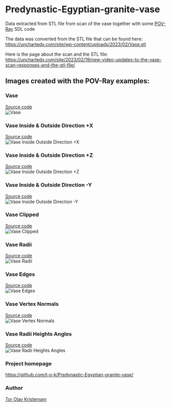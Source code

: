 # Predynastic-Egyptian-granite-vase
Data extracted from STL file from scan of the vase together with some [POV-Ray](http://www.povray.org) SDL code

The data was converted from the STL file that can be found here:
https://unchartedx.com/site/wp-content/uploads/2023/02/Vase.stl

Here is the page about the scan and the STL file:
https://unchartedx.com/site/2023/02/19/new-video-updates-to-the-vase-scan-responses-and-the-stl-file/

## Images created with the POV-Ray examples:

### Vase
[Source code](POV-Ray_files/Vase.pov)\
![Vase](POV-Ray_files/Vase.png)

### Vase Inside & Outside Direction +X
[Source code](POV-Ray_files/Vase_Inside_Outside_Dir_PosX.pov)\
![Vase Inside Outside Direction +X](POV-Ray_files/Vase_Inside_Outside_Dir_PosX.png)

### Vase Inside & Outside Direction +Z
[Source code](POV-Ray_files/Vase_Inside_Outside_Dir_PosZ.pov)\
![Vase Inside Outside Direction +Z](POV-Ray_files/Vase_Inside_Outside_Dir_PosZ.png)

### Vase Inside & Outside Direction -Y
[Source code](POV-Ray_files/Vase_Inside_Outside_Dir_NegY.pov)\
![Vase Inside Outside Direction -Y](POV-Ray_files/Vase_Inside_Outside_Dir_NegY.png)

### Vase Clipped
[Source code](POV-Ray_files/Vase_Clipped.pov)\
![Vase Clipped](POV-Ray_files/Vase_Clipped.png)

### Vase Radii
[Source code](POV-Ray_files/Vase_Radii.pov)\
![Vase Radii](POV-Ray_files/Vase_Radii.png)

### Vase Edges
[Source code](POV-Ray_files/Vase_Edges.pov)\
![Vase Edges](POV-Ray_files/Vase_Edges.png)

### Vase Vertex Normals
[Source code](POV-Ray_files/Vase_Vertex_Normals.pov)\
![Vase Vertex Normals](POV-Ray_files/Vase_Vertex_Normals.png)

### Vase Radii Heights Angles
[Source code](POV-Ray_files/Vase_Radii_Heights_Angles.pov)\
![Vase Radii Heights Angles](POV-Ray_files/Vase_Radii_Heights_Angles.png)

### Project homepage

https://github.com/t-o-k/Predynastic-Egyptian-granite-vase/

### Author

[Tor Olav Kristensen](http://subcube.com)
